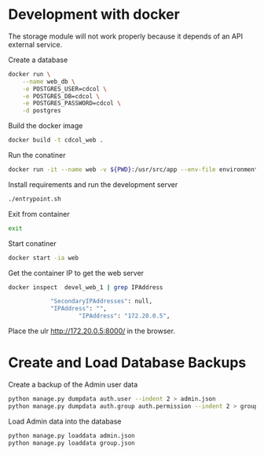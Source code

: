 
# Development with docker

The storage module will not work properly because it depends of an API external service.

Create a database

```sh
docker run \
	--name web_db \
	-e POSTGRES_USER=cdcol \
	-e POSTGRES_DB=cdcol \
	-e POSTGRES_PASSWORD=cdcol \
	-d postgres
```

Build the docker image

```sh
docker build -t cdcol_web .
```

Run the conatiner

```sh
docker run -it --name web -v ${PWD}:/usr/src/app --env-file environment --link web_db cdcol_web /bin/bash
```

Install requirements and run the development server

```sh
./entrypoint.sh
```

Exit from container

```sh
exit
```

Start conatiner 

```sh
docker start -ia web
```

Get the container IP to get the web server

```sh
docker inspect  devel_web_1 | grep IPAddress

            "SecondaryIPAddresses": null,
            "IPAddress": "",
                    "IPAddress": "172.20.0.5",
```

Place the ulr http://172.20.0.5:8000/ in the browser.


# Create and Load Database Backups

Create a backup of the Admin user data

```sh
python manage.py dumpdata auth.user --indent 2 > admin.json
python manage.py dumpdata auth.group auth.permission --indent 2 > group.json
```

Load Admin data into the database

```sh
python manage.py loaddata admin.json
python manage.py loaddata group.json
```